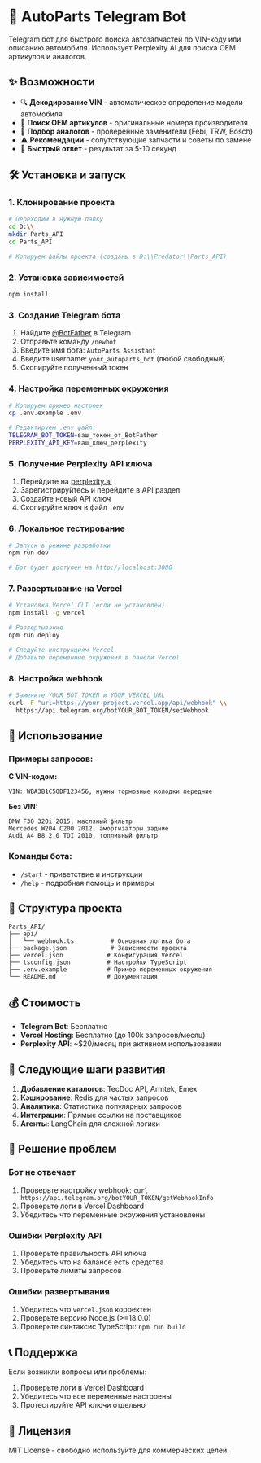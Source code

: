 # 🚗 AutoParts Telegram Bot

Telegram бот для быстрого поиска автозапчастей по VIN-коду или описанию автомобиля. Использует Perplexity AI для поиска OEM артикулов и аналогов.

## ✨ Возможности

- 🔍 **Декодирование VIN** - автоматическое определение модели автомобиля
- 🔧 **Поиск OEM артикулов** - оригинальные номера производителя
- 🔄 **Подбор аналогов** - проверенные заменители (Febi, TRW, Bosch)
- ⚠️ **Рекомендации** - сопутствующие запчасти и советы по замене
- 🚀 **Быстрый ответ** - результат за 5-10 секунд

## 🛠 Установка и запуск

### 1. Клонирование проекта
```bash
# Переходим в нужную папку
cd D:\\
mkdir Parts_API
cd Parts_API

# Копируем файлы проекта (созданы в D:\\Predator\\Parts_API)
```

### 2. Установка зависимостей
```bash
npm install
```

### 3. Создание Telegram бота
1. Найдите [@BotFather](https://t.me/BotFather) в Telegram
2. Отправьте команду `/newbot`
3. Введите имя бота: `AutoParts Assistant`
4. Введите username: `your_autoparts_bot` (любой свободный)
5. Скопируйте полученный токен

### 4. Настройка переменных окружения
```bash
# Копируем пример настроек
cp .env.example .env

# Редактируем .env файл:
TELEGRAM_BOT_TOKEN=ваш_токен_от_BotFather
PERPLEXITY_API_KEY=ваш_ключ_perplexity
```

### 5. Получение Perplexity API ключа
1. Перейдите на [perplexity.ai](https://perplexity.ai)
2. Зарегистрируйтесь и перейдите в API раздел
3. Создайте новый API ключ
4. Скопируйте ключ в файл `.env`

### 6. Локальное тестирование
```bash
# Запуск в режиме разработки
npm run dev

# Бот будет доступен на http://localhost:3000
```

### 7. Развертывание на Vercel
```bash
# Установка Vercel CLI (если не установлен)
npm install -g vercel

# Развертывание
npm run deploy

# Следуйте инструкциям Vercel
# Добавьте переменные окружения в панели Vercel
```

### 8. Настройка webhook
```bash
# Замените YOUR_BOT_TOKEN и YOUR_VERCEL_URL
curl -F "url=https://your-project.vercel.app/api/webhook" \\
  https://api.telegram.org/botYOUR_BOT_TOKEN/setWebhook
```

## 📱 Использование

### Примеры запросов:

**С VIN-кодом:**
```
VIN: WBA3B1C50DF123456, нужны тормозные колодки передние
```

**Без VIN:**
```
BMW F30 320i 2015, масляный фильтр
Mercedes W204 C200 2012, амортизаторы задние
Audi A4 B8 2.0 TDI 2010, топливный фильтр
```

### Команды бота:
- `/start` - приветствие и инструкции
- `/help` - подробная помощь и примеры

## 🔧 Структура проекта

```
Parts_API/
├── api/
│   └── webhook.ts          # Основная логика бота
├── package.json            # Зависимости проекта
├── vercel.json            # Конфигурация Vercel
├── tsconfig.json          # Настройки TypeScript
├── .env.example           # Пример переменных окружения
└── README.md              # Документация
```

## 💰 Стоимость

- **Telegram Bot**: Бесплатно
- **Vercel Hosting**: Бесплатно (до 100k запросов/месяц)
- **Perplexity API**: ~$20/месяц при активном использовании

## 🚀 Следующие шаги развития

1. **Добавление каталогов**: TecDoc API, Armtek, Emex
2. **Кэширование**: Redis для частых запросов  
3. **Аналитика**: Статистика популярных запросов
4. **Интеграции**: Прямые ссылки на поставщиков
5. **Агенты**: LangChain для сложной логики

## 🐛 Решение проблем

### Бот не отвечает
1. Проверьте настройку webhook: `curl https://api.telegram.org/botYOUR_TOKEN/getWebhookInfo`
2. Проверьте логи в Vercel Dashboard
3. Убедитесь что переменные окружения установлены

### Ошибки Perplexity API
1. Проверьте правильность API ключа
2. Убедитесь что на балансе есть средства
3. Проверьте лимиты запросов

### Ошибки развертывания
1. Убедитесь что `vercel.json` корректен
2. Проверьте версию Node.js (>=18.0.0)
3. Проверьте синтаксис TypeScript: `npm run build`

## 📞 Поддержка

Если возникли вопросы или проблемы:
1. Проверьте логи в Vercel Dashboard
2. Убедитесь что все переменные настроены
3. Протестируйте API ключи отдельно

## 📄 Лицензия

MIT License - свободно используйте для коммерческих целей.
